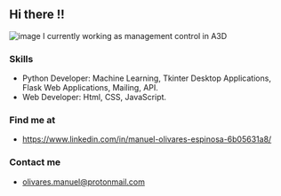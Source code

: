 ## Hi there !!
![image](https://user-images.githubusercontent.com/98265969/150681649-d365e821-3b39-49d7-a4a3-156e2ef0404d.png)
I currently working as management control in A3D
### Skills
* Python Developer: Machine Learning, Tkinter Desktop Applications, Flask Web Applications, Mailing, API.
* Web Developer: Html, CSS, JavaScript. 
### Find me at
* https://www.linkedin.com/in/manuel-olivares-espinosa-6b05631a8/
### Contact me
* olivares.manuel@protonmail.com


